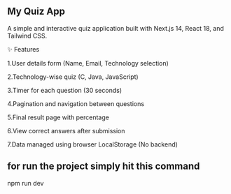 ## My Quiz App
A simple and interactive quiz application built with Next.js 14, React 18, and Tailwind CSS.

✨ Features

1.User details form (Name, Email, Technology selection)

2.Technology-wise quiz (C, Java, JavaScript)

3.Timer for each question (30 seconds)

4.Pagination and navigation between questions

5.Final result page with percentage

6.View correct answers after submission

7.Data managed using browser LocalStorage (No backend)

## for run the project simply hit this command 
npm run dev 

